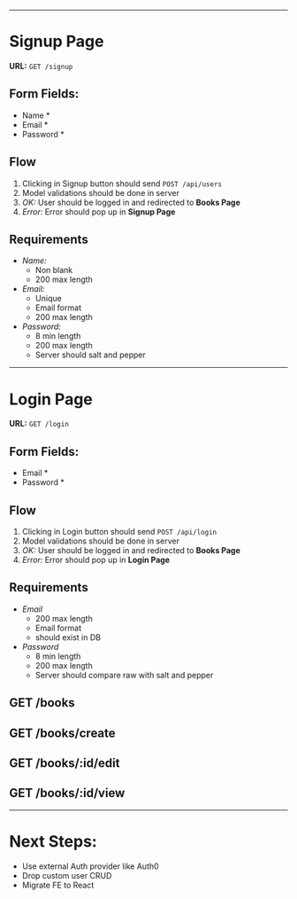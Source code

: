 
---
# Signup Page

**URL:** `GET /signup`

## Form Fields:
- Name *
- Email *
- Password *

## Flow

1. Clicking in Signup button should send `POST /api/users`
1. Model validations should be done in server
1. *OK:* User should be logged in and redirected to **Books Page**
1. *Error:* Error should pop up in **Signup Page**

## Requirements
- *Name:*
  - Non blank
  - 200 max length
- *Email:*
  - Unique
  - Email format
  - 200 max length
- *Password:*
  - 8 min length
  - 200 max length
  - Server should salt and pepper

---
# Login Page

**URL:** `GET /login`

## Form Fields:
- Email *
- Password *

## Flow

1. Clicking in Login button should send `POST /api/login`
1. Model validations should be done in server
1. *OK:* User should be logged in and redirected to **Books Page**
1. *Error:* Error should pop up in **Login Page**

## Requirements
- *Email*
  - 200 max length
  - Email format
  - should exist in DB
- *Password*
  - 8 min length
  - 200 max length
  - Server should compare raw with salt and pepper
## GET /books
## GET /books/create
## GET /books/:id/edit
## GET /books/:id/view
---
# Next Steps:
- Use external Auth provider like Auth0
- Drop custom user CRUD
- Migrate FE to React
